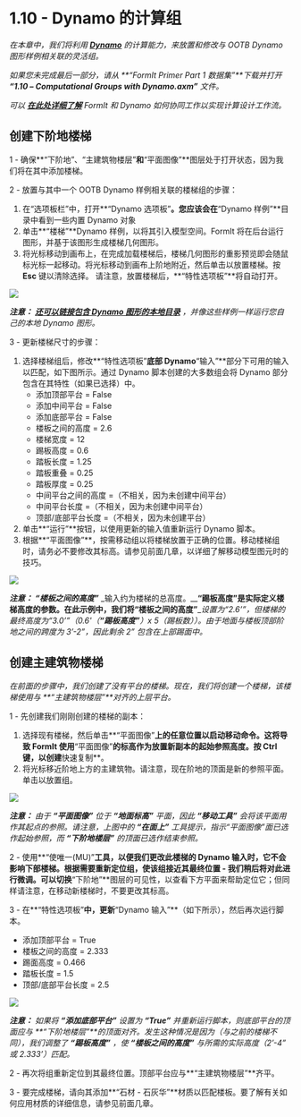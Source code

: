 # 1.10 - Dynamo 的计算组

_在本章中，我们将利用_ [_**Dynamo**_](http://dynamobim.org/) _的计算能力，来放置和修改与 OOTB Dynamo 图形样例相关联的灵活组。_

_如果您未完成最后一部分，请从_ _**“FormIt Primer Part 1 数据集”**下载并打开_ _**“1.10 – Computational Groups with Dynamo.axm”**_ _文件。_

_可以_ [_**在此处详细了解**_](http://formit.autodesk.com/page/formit-dynamo) _FormIt 和 Dynamo 如何协同工作以实现计算设计工作流。_

## **创建下阶地楼梯**

1 - 确保**“下阶地”、“主建筑物楼层”**和**“平面图像”**图层处于打开状态，因为我们将在其中添加楼梯。

2 - 放置与其中一个 OOTB Dynamo 样例相关联的楼梯组的步骤：

1. 在“选项板栏”中，打开**“Dynamo 选项板”**。您应该会在**“Dynamo 样例”**目录中看到一些内置 Dynamo 对象
2. 单击**“楼梯”**Dynamo 样例，以将其引入模型空间。FormIt 将在后台运行图形，并基于该图形生成楼梯几何图形。
3. 将光标移动到画布上，在完成加载楼梯后，楼梯几何图形的重影预览即会随鼠标光标一起移动。将光标移动到画布上阶地附近，然后单击以放置楼梯。按 **Esc** 键以清除选择。 请注意，放置楼梯后，**“特性选项板”**将自动打开。

![](../../.gitbook/assets/0%20%2815%29.png)

_**注意：**_ [_**还可以链接包含 Dynamo 图形的本地目录**_](https://formit.autodesk.com/page/formit-dynamo#dynamo-getting-started) _，并像这些样例一样运行您自己的本地 Dynamo 图形。_

3 - 更新楼梯尺寸的步骤：

1. 选择楼梯组后，修改**“特性选项板”**底部 Dynamo**“输入”**部分下可用的输入以匹配，如下图所示。通过 Dynamo 脚本创建的大多数组会将 Dynamo 部分包含在其特性（如果已选择）中。
   * 添加顶部平台 = False
   * 添加中间平台 = False
   * 添加底部平台 = False
   * 楼板之间的高度 = 2.6
   * 楼梯宽度 = 12
   * 踢板高度 = 0.6
   * 踏板长度 = 1.25
   * 踏板重叠 = 0.25
   * 踏板厚度 = 0.25
   * 中间平台之间的高度 =（不相关，因为未创建中间平台）
   * 中间平台长度 =（不相关，因为未创建中间平台）
   * 顶部/底部平台长度 =（不相关，因为未创建平台）
2. 单击**“运行”**按钮，以使用更新的输入值重新运行 Dynamo 脚本。
3. 根据**“平面图像”**，按需移动组以将楼梯放置于正确的位置。移动楼梯组时，请务必不要修改其标高。请参见前面几章，以详细了解移动模型图元时的技巧。

![](../../.gitbook/assets/1%20%2811%29.png)

_**注意：**_ _**“楼板之间的高度”**_ _输入约为楼梯的总高度。__**“踢板高度”**__是实际定义楼梯高度的参数。在此示例中，我们将__**“楼板之间的高度”**__设置为“2.6’”，但楼梯的最终高度为“3.0’”（0.6'（**“踢板高度”**）x 5（踢板数））。由于地面与楼板顶部阶地之间的跨度为 3’-2”，因此剩余 2” 包含在上部踢面中。_

## **创建主建筑物楼梯**

_在前面的步骤中，我们创建了没有平台的楼梯。现在，我们将创建一个楼梯，该楼梯使用与_ _**“主建筑物楼层”**对齐的上层平台。_

1 - 先创建我们刚刚创建的楼梯的副本：

1. 选择现有楼梯，然后单击**“平面图像”**上的任意位置以启动移动命令。这将导致 FormIt 使用**“平面图像”**的标高作为放置新副本的起始参照高度。按 **Ctrl** 键，以创建**快速复制**。
2. 将光标移近阶地上方的主建筑物。请注意，现在阶地的顶面是新的参照平面。单击以放置组。

![](../../.gitbook/assets/2%20%289%29.png)

_**注意：**_ _由于_ _**“平面图像”**_ _位于_ _**“地面标高”**_ _平面，因此_ _**“移动工具”**_ _会将该平面用作其起点的参照。请注意，上图中的_ _**“在面上”**_ _工具提示，指示“平面图像”面已选作起始参照，而_ _**“下阶地楼层”**_ _的顶面已选作结束参照。_

2 - 使用**“使唯一(MU)”**工具，以便我们更改此楼梯的 Dynamo 输入时，它不会影响下部楼梯。根据需要重新定位组，使该组接近其最终位置 - 我们稍后将对此进行微调。可以切换**“下阶地”**图层的可见性，以查看下方平面来帮助定位它；但同样请注意，在移动新楼梯时，不要更改其标高。

3 - 在**“特性选项板”**中，更新**“Dynamo 输入”**（如下所示），然后再次运行脚本。

* 添加顶部平台 = True
* 楼板之间的高度 = 2.333
* 踢面高度 = 0.466
* 踏板长度 = 1.5
* 顶部/底部平台长度 = 2.5

![](../../.gitbook/assets/3%20%281%29.jpeg)

_**注意：**_ _如果将_ _**“添加底部平台”**_ _设置为_ _**“True”**_ _并重新运行脚本，则底部平台的顶面应与_ _**“下阶地楼层”**的顶面对齐。发生这种情况是因为（与之前的楼梯不同），我们调整了_ _**“踢板高度”**_ _，使_ _**“楼板之间的高度”**_ _与所需的实际高度（2’-4” 或 2.333’）匹配。_

2 - 再次将组重新定位到其最终位置。顶部平台应与**“主建筑物楼层”**齐平。

3 - 要完成楼梯，请向其添加**“石材 - 石灰华”**材质以匹配楼板。要了解有关如何应用材质的详细信息，请参见前面几章。

